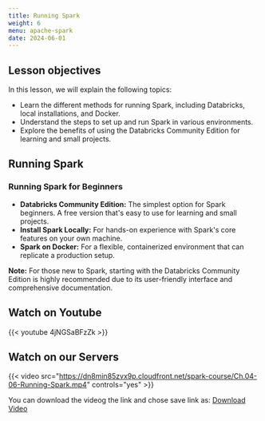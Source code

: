 ```yaml
---
title: Running Spark
weight: 6
menu: apache-spark
date: 2024-06-01
---
```


## Lesson objectives

In this lesson, we will explain the following topics:
- Learn the different methods for running Spark, including Databricks, local installations, and Docker.
- Understand the steps to set up and run Spark in various environments.
- Explore the benefits of using the Databricks Community Edition for learning and small projects.

## Running Spark

### Running Spark for Beginners

- **Databricks Community Edition:** The simplest option for Spark beginners. A free version that's easy to use for learning and small projects.
- **Install Spark Locally:** For hands-on experience with Spark's core features on your own machine.
- **Spark on Docker:** For a flexible, containerized environment that can replicate a production setup.

**Note:** For those new to Spark, starting with the Databricks Community Edition is highly recommended due to its user-friendly interface and comprehensive documentation.

## Watch on Youtube

{{< youtube 4jNGSaBFzZk >}}

## Watch on our Servers

{{< video src="https://dn8min85zvx9p.cloudfront.net/spark-course/Ch.04-06-Running-Spark.mp4" controls="yes" >}}

You can download the videog the link and chose save link as: [Download Video](https://dn8min85zvx9p.cloudfront.net/spark-course/Ch.04-06-Running-Spark.mp4)
